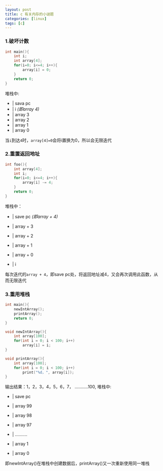 ```yaml
---
layout: post 
title: c 有关内存的小谜题
categories: [linux]
tags: [c]
---
```


### 1.破坏计数

``` c
int main(){
    int i;
    int array[4];
    for(i=0; i<=4; i++){
        array[i] = 0;
    }
    return 0;
}
```

堆栈中:

- | sava pc
- | i  *(即array 4)*
- | array 3
- | array 2
- | array 1
- | array 0

当`i`到达`4`时，`array[4]=0`会将i置换为0，所以会无限迭代

### 2.重置返回地址

``` c
int foo(){
    int array[4];
    int i;
    for(i=0; i<=4; i++){
        array[i] -= 4;
    }
    return 0;
}
```

堆栈中：

- | save pc *(即array + 4)*

- | array + 3

- | array + 2

- | array + 1

- | array + 0

- | i

每次迭代的`array + 4`，即save pc处，将返回地址减4，又会再次调用此函数，从而无限迭代

### 3.重用堆栈

``` c
int main(){
    newIntArray();
    printArray();
    return 0;
}

void newIntArray(){
    int array[100];
    for(int i = 0; i < 100; i++)
        array[i] = i; 
}  

void printArray(){
    int array[100];
    for(int i = 0; i < 100; i++)
        print("%d，", array[i]);
}
```

输出结果：1，2，3，4，5，6，7， ...........100,
堆栈中:

- | save pc

- | array 99

- | array 98

- | array 97

- | ..........

- | array 1

- | array 0

即newIntArray()在堆栈中创建数据后，printArray()又一次重新使用同一堆栈
